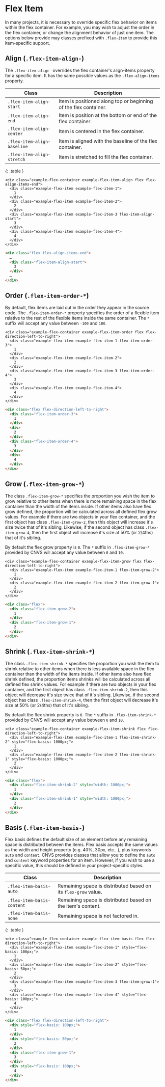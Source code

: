 # Flex Item

In many projects, it is necessary to override specific flex behavior on items within the flex container.  For example, you may wish to adjust the order in the flex container, or change the alignment behavior of just one item.  The options below provide may classes prefixed with `.flex-item` to provide this item-specific support.

## Align (`.flex-item-align-`)

The `.flex-item-align-` overrides the flex container's align-items property for a specific item.  It has the same possible values as the `.flex-align-items` property.

| Class                       | Description                                                      |
| --------------------------- | ---------------------------------------------------------------- |
| `.flex-item-align-start`    | Item is positioned along top or beginning of the flex container. |
| `.flex-item-align-end`      | Item is position at the bottom or end of the flex container.     |
| `.flex-item-align-center`   | Item is centered in the flex container.                          |
| `.flex-item-align-baseline` | Item is aligned with the baseline of the flex container.         |
| `.flex-item-align-stretch`  | Item is stretched to fill the flex container.                    |
{: .table }

<div class="panel">

  <div class="panel-cell">

    <div class="example-flex-container example-flex-item-align flex flex-align-items-end">
      <div class="example-flex-item example-flex-item-1">
        1
      </div>
      <div class="example-flex-item example-flex-item-2">
        2
      </div>
      <div class="example-flex-item example-flex-item-3 flex-item-align-start">
        3
      </div>
      <div class="example-flex-item example-flex-item-4">
        4
      </div>
    </div>

  </div>

  <div class="panel-cell panel-cell-light panel-cell-code-block" markdown="1">

```html
<div class="flex flex-align-items-end">
  …
  <div class="flex-item-align-start">
    3
  </div>
  …
</div>
```

  </div>

</div>

## Order (`.flex-item-order-*`)

By default, flex items are laid out in the order they appear in the source code.  The `.flex-item-order-*` property specifies the order of a flexible item relative to the rest of the flexible items inside the same container.  The `*` suffix will accept any value between `-100` and `100`.

<div class="panel">

  <div class="panel-cell">

    <div class="example-flex-container example-flex-item-order flex flex-direction-left-to-right">
      <div class="example-flex-item example-flex-item-1 flex-item-order-3">
        1
      </div>
      <div class="example-flex-item example-flex-item-2">
        2
      </div>
      <div class="example-flex-item example-flex-item-3 flex-item-order-4">
        3
      </div>
      <div class="example-flex-item example-flex-item-4">
        4
      </div>
    </div>

  </div>

  <div class="panel-cell panel-cell-light panel-cell-code-block" markdown="1">

```html
<div class="flex flex-direction-left-to-right">
  <div class="flex-item-order-3">
    1
  </div>
  <div>
    2
  </div>
  <div class="flex-item-order-4">
    3
  </div>
  <div>
    4
  </div>
</div>
```

  </div>

</div>

## Grow (`.flex-item-grow-*`)

The class `.flex-item-grow-*` specifies the proportion you wish the item to grow relative to other items when there is more remaining space in the flex container than the width of the items inside.  If other items also have flex grow defined, the proportion will be calculated across all defined flex grow values. For example if there are two objects in your flex container, and the first object has class `.flex-item-grow-2`, then this object will increase it's size twice that of it's sibling.  Likewise, if the second object has class `.flex-item-grow-4`, then the first object will increase it's size at 50% (or 2/4ths) that of it's sibling.

By default the flex grow property is `0`. The `*` suffix in `.flex-item-grow-*` provided by CNVS will accept any value between `0` and `10`.

<div class="panel">

  <div class="panel-cell">

    <div class="example-flex-container example-flex-item-grow flex flex-direction-left-to-right">
      <div class="example-flex-item example-flex-item-1 flex-item-grow-2">
        1
      </div>
      <div class="example-flex-item example-flex-item-2 flex-item-grow-1">
        2
      </div>
    </div>

  </div>

  <div class="panel-cell panel-cell-light panel-cell-code-block" markdown="1">

```html
<div class="flex">
  <div class="flex-item-grow-2">
    1
  </div>
  <div class="flex-item-grow-1">
    2
  </div>
</div>
```

  </div>

</div>

## Shrink (`.flex-item-shrink-*`)

The class `.flex-item-shrink-*` specifies the proportion you wish the item to shrink relative to other items when there is less available space in the flex container than the width of the items inside.  If other items also have flex shrink defined, the proportion items shrinks will be calculated across all defined flex shrink values. For example if there are two objects in your flex container, and the first object has class `.flex-item-shrink-2`, then this object will decrease it's size twice that of it's sibling.  Likewise, if the second object has class `.flex-item-shrink-4`, then the first object will decrease it's size at 50% (or 2/4ths) that of it's sibling.

By default the flex shrink property is `0`. The `*` suffix in `.flex-item-shrink-*` provided by CNVS will accept any value between `0` and `10`.

<div class="panel">

  <div class="panel-cell">

    <div class="example-flex-container example-flex-item-shrink flex flex-direction-left-to-right">
      <div class="example-flex-item example-flex-item-1 flex-item-shrink-2" style="flex-basis: 1000px;">
        1
      </div>
      <div class="example-flex-item example-flex-item-2 flex-item-shrink-1" style="flex-basis: 1000px;">
        2
      </div>
    </div>

  </div>

  <div class="panel-cell panel-cell-light panel-cell-code-block" markdown="1">

```html
<div class="flex">
  <div class="flex-item-shrink-2" style="width: 1000px;">
    1
  </div>
  <div class="flex-item-shrink-1" style="width: 1000px;">
    2
  </div>
</div>
```

  </div>

</div>

## Basis (`.flex-item-basis-`)

Flex basis defines the default size of an element before any remaining space is distributed between the items. Flex basis accepts the same values as the width and height property (e.g. 40%, 30px, etc...), plus keywords `auto` and `content`.  CNVS provides classes that allow you to define the `auto` and `content` keyword properties for an item.  However, if you wish to use a specific value, this should be defined in your project-specific styles.

| Class                      | Description                                                    |
| -------------------------- | -------------------------------------------------------------- |
| `.flex-item-basis-auto`    | Remaining space is distributed based on its `flex-grow` value. |
| `.flex-item-basis-content` | Remaining space is distributed based on the item's content.    |
| `.flex-item-basis-none`    | Remaining space is not factored in.                            |
{: .table }

<div class="panel">

  <div class="panel-cell">

    <div class="example-flex-container example-flex-item-basis flex flex-direction-left-to-right">
      <div class="example-flex-item example-flex-item-1" style="flex-basis: 100px;">
        1
      </div>
      <div class="example-flex-item example-flex-item-2" style="flex-basis: 50px;">
        2
      </div>
      <div class="example-flex-item example-flex-item-3 flex-item-grow-1">
        3
      </div>
      <div class="example-flex-item example-flex-item-4" style="flex-basis: 100px;">
        4
      </div>
    </div>

  </div>

  <div class="panel-cell panel-cell-light panel-cell-code-block" markdown="1">

```html
<div class="flex flex-direction-left-to-right">
  <div style="flex-basis: 100px;">
    1
  </div>
  <div style="flex-basis: 50px;">
    2
  </div>
  <div class="flex-item-grow-1">
    3
  </div>
  <div style="flex-basis: 100px;">
    4
  </div>
</div>
```

  </div>

</div>
